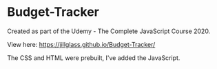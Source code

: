 # Budget-Tracker

Created as part of the Udemy - The Complete JavaScript Course 2020.

View here:  https://jillglass.github.io/Budget-Tracker/

The CSS and HTML were prebuilt, I've added the JavaScript.
